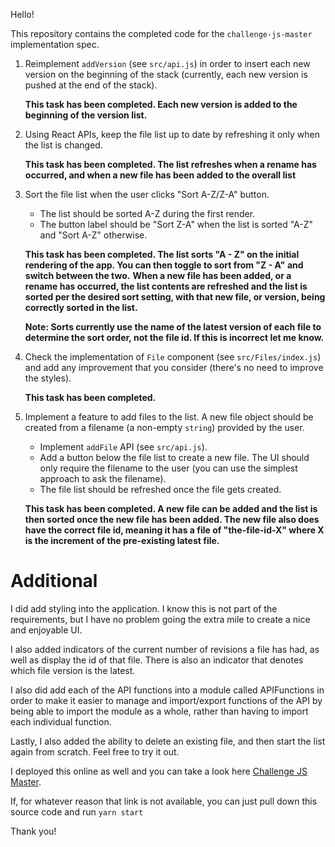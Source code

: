 Hello!

This repository contains the completed code for the `challenge-js-master` implementation spec. 

1. Reimplement `addVersion` (see `src/api.js`) in order to insert each new
   version on the beginning of the stack (currently, each new version is pushed
   at the end of the stack).
   
   **This task has been completed. Each new version is added to the beginning of the version list.**
   
2. Using React APIs, keep the file list up to date by refreshing it only when
   the list is changed.
   
   **This task has been completed. The list refreshes when a rename has occurred, and when a new file has been added to the overall list**
   
3. Sort the file list when the user clicks "Sort A-Z/Z-A" button.
    - The list should be sorted A-Z during the first render.
    - The button label should be "Sort Z-A" when the list is sorted "A-Z" and
      "Sort A-Z" otherwise.
      
    **This task has been completed. The list sorts "A - Z" on the initial rendering of the app. You can then toggle to sort from "Z - A" and switch between the two.**
    **When a new file has been added, or a rename has occurred, the list contents are refreshed and the list is sorted per the desired sort setting, with that new file, or version, being correctly sorted in the list.**
    
    **Note: Sorts currently use the name of the latest version of each file to determine the sort order, not the file id. If this is incorrect let me know.**
      
4. Check the implementation of `File` component (see `src/Files/index.js`) and
   add any improvement that you consider (there's no need to improve the
   styles).
   
   **This task has been completed.**
   
5. Implement a feature to add files to the list. A new file object should be
   created from a filename (a non-empty `string`) provided by the user.
    - Implement `addFile` API (see `src/api.js`).
    - Add a button below the file list to create a new file. The UI should only
      require the filename to the user (you can use the simplest approach to
      ask the filename).
    - The file list should be refreshed once the file gets created.
    
    **This task has been completed. A new file can be added and the list is then sorted once the new file has been added. The new file also does have the correct file id, meaning it has a file of "the-file-id-X" where X is the increment of the pre-existing latest file.**
    
# Additional

I did add styling into the application. I know this is not part of the requirements, but I have no problem going the extra mile to create a nice and enjoyable UI.

I also added indicators of the current number of revisions a file has had, as well as display the id of that file. There is also an indicator that denotes which file version is the latest.

I also did add each of the API functions into a module called APIFunctions in order to make it easier to manage and import/export functions of the API by being able to import the module as a whole, rather than having to import each individual function.

Lastly, I also added the ability to delete an existing file, and then start the list again from scratch. Feel free to try it out.

I deployed this online as well and you can take a look here [Challenge JS Master](https://Create-React-App--cjativa1.repl.co).

If, for whatever reason that link is not available, you can just pull down this source code and run `yarn start`

Thank you!